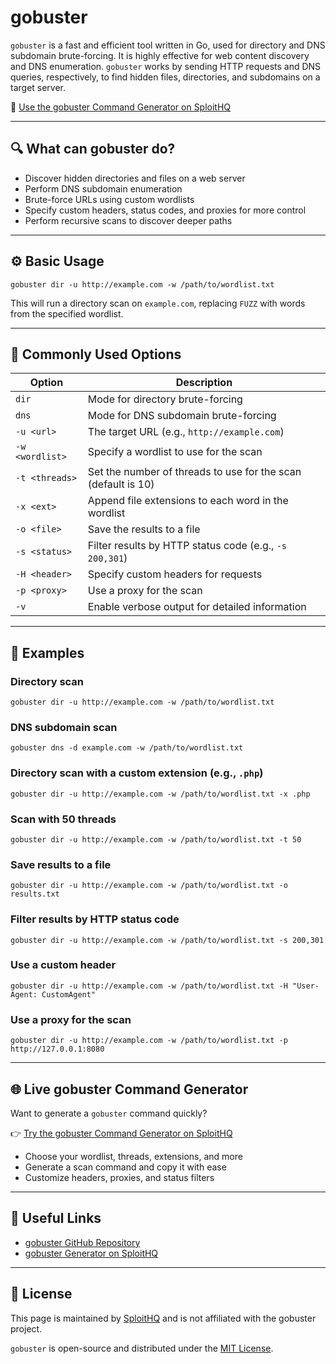# gobuster

`gobuster` is a fast and efficient tool written in Go, used for directory and DNS subdomain brute-forcing. It is highly effective for web content discovery and DNS enumeration. `gobuster` works by sending HTTP requests and DNS queries, respectively, to find hidden files, directories, and subdomains on a target server.

🔗 [Use the gobuster Command Generator on SploitHQ](https://sploithq.com/gobuster)

---

## 🔍 What can gobuster do?

- Discover hidden directories and files on a web server
- Perform DNS subdomain enumeration
- Brute-force URLs using custom wordlists
- Specify custom headers, status codes, and proxies for more control
- Perform recursive scans to discover deeper paths

---

## ⚙️ Basic Usage

```
gobuster dir -u http://example.com -w /path/to/wordlist.txt
```

This will run a directory scan on `example.com`, replacing `FUZZ` with words from the specified wordlist.

---

## 🧰 Commonly Used Options

| Option                 | Description                                                       |
|------------------------|-------------------------------------------------------------------|
| `dir`                  | Mode for directory brute-forcing                                  |
| `dns`                  | Mode for DNS subdomain brute-forcing                              |
| `-u <url>`             | The target URL (e.g., `http://example.com`)                       |
| `-w <wordlist>`        | Specify a wordlist to use for the scan                            |
| `-t <threads>`         | Set the number of threads to use for the scan (default is 10)     |
| `-x <ext>`             | Append file extensions to each word in the wordlist               |
| `-o <file>`            | Save the results to a file                                        |
| `-s <status>`          | Filter results by HTTP status code (e.g., `-s 200,301`)           |
| `-H <header>`          | Specify custom headers for requests                                |
| `-p <proxy>`           | Use a proxy for the scan                                          |
| `-v`                   | Enable verbose output for detailed information                    |

---

## 🧪 Examples

### Directory scan
```
gobuster dir -u http://example.com -w /path/to/wordlist.txt
```

### DNS subdomain scan
```
gobuster dns -d example.com -w /path/to/wordlist.txt
```

### Directory scan with a custom extension (e.g., `.php`)
```
gobuster dir -u http://example.com -w /path/to/wordlist.txt -x .php
```

### Scan with 50 threads
```
gobuster dir -u http://example.com -w /path/to/wordlist.txt -t 50
```

### Save results to a file
```
gobuster dir -u http://example.com -w /path/to/wordlist.txt -o results.txt
```

### Filter results by HTTP status code
```
gobuster dir -u http://example.com -w /path/to/wordlist.txt -s 200,301
```

### Use a custom header
```
gobuster dir -u http://example.com -w /path/to/wordlist.txt -H "User-Agent: CustomAgent"
```

### Use a proxy for the scan
```
gobuster dir -u http://example.com -w /path/to/wordlist.txt -p http://127.0.0.1:8080
```

---

## 🌐 Live gobuster Command Generator

Want to generate a `gobuster` command quickly?

👉 [Try the gobuster Command Generator on SploitHQ](https://sploithq.com/gobuster)

- Choose your wordlist, threads, extensions, and more
- Generate a scan command and copy it with ease
- Customize headers, proxies, and status filters

---

## 🔗 Useful Links

- [gobuster GitHub Repository](https://github.com/OJ/gobuster)
- [gobuster Generator on SploitHQ](https://sploithq.com/gobuster)

---

## 📄 License

This page is maintained by [SploitHQ](https://sploithq.com) and is not affiliated with the gobuster project.

`gobuster` is open-source and distributed under the [MIT License](https://opensource.org/licenses/MIT).
